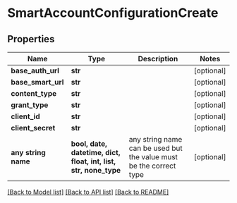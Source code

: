 # SmartAccountConfigurationCreate


## Properties
Name | Type | Description | Notes
------------ | ------------- | ------------- | -------------
**base_auth_url** | **str** |  | [optional] 
**base_smart_url** | **str** |  | [optional] 
**content_type** | **str** |  | [optional] 
**grant_type** | **str** |  | [optional] 
**client_id** | **str** |  | [optional] 
**client_secret** | **str** |  | [optional] 
**any string name** | **bool, date, datetime, dict, float, int, list, str, none_type** | any string name can be used but the value must be the correct type | [optional]

[[Back to Model list]](../README.md#documentation-for-models) [[Back to API list]](../README.md#documentation-for-api-endpoints) [[Back to README]](../README.md)


